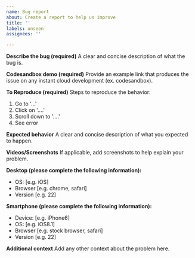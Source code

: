```yaml
---
name: Bug report
about: Create a report to help us improve
title: ''
labels: unseen
assignees: ''

---
```


**Describe the bug (required)**
A clear and concise description of what the bug is.

**Codesandbox demo (required)**
Provide an example link that produces the issue on any instant cloud development (ex. codesandbox).

**To Reproduce (required)**
Steps to reproduce the behavior:
1. Go to '...'
2. Click on '....'
3. Scroll down to '....'
4. See error

**Expected behavior**
A clear and concise description of what you expected to happen.

**Videos/Screenshots**
If applicable, add screenshots to help explain your problem.

**Desktop (please complete the following information):**
 - OS: [e.g. iOS]
 - Browser [e.g. chrome, safari]
 - Version [e.g. 22]

**Smartphone (please complete the following information):**
 - Device: [e.g. iPhone6]
 - OS: [e.g. iOS8.1]
 - Browser [e.g. stock browser, safari]
 - Version [e.g. 22]

**Additional context**
Add any other context about the problem here.
